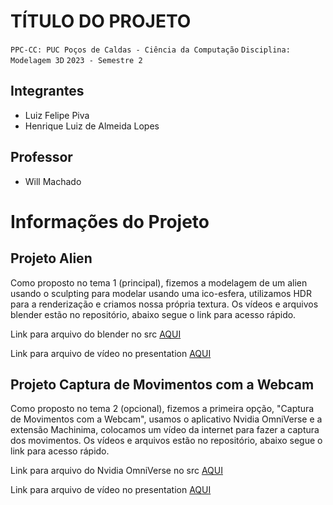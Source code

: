 # TÍTULO DO PROJETO

`PPC-CC: PUC Poços de Caldas - Ciência da Computação`
`Disciplina: Modelagem 3D`
`2023 - Semestre 2`

## Integrantes

- Luiz Felipe Piva
- Henrique Luiz de Almeida Lopes


## Professor

- Will Machado

# Informações do Projeto

## Projeto Alien

Como proposto no tema 1 (principal), fizemos a modelagem de um alien usando o sculpting para modelar usando uma ico-esfera, utilizamos HDR para a renderização e criamos nossa própria textura. Os vídeos e arquivos blender estão no repositório, abaixo segue o link para acesso rápido.



Link para arquivo do blender no src [AQUI](https://github.com/ICEI-PUC-Minas-PPC-CC/ppc-cc-2023-2-mod3d-manha-luiz-felipe-e-henrique-lopes/blob/main/src/Alien.blend)

Link para arquivo de vídeo no presentation [AQUI](https://github.com/ICEI-PUC-Minas-PPC-CC/ppc-cc-2023-2-mod3d-manha-luiz-felipe-e-henrique-lopes/blob/main/presentation/Video%20demonstração%20alien.mpeg)

## Projeto Captura de Movimentos com a Webcam

Como proposto no tema 2 (opcional), fizemos a primeira opção, "Captura de Movimentos com a Webcam", usamos o aplicativo Nvidia OmniVerse e a extensão Machinima, colocamos um vídeo da internet para fazer a captura dos movimentos. Os vídeos e arquivos estão no repositório, abaixo segue o link para acesso rápido.

Link para arquivo do Nvidia OmniVerse no src [AQUI](https://github.com/ICEI-PUC-Minas-PPC-CC/ppc-cc-2023-2-mod3d-manha-luiz-felipe-e-henrique-lopes/blob/main/src/Skeleton_Take_02.usd)

Link para arquivo de vídeo no presentation [AQUI]()

